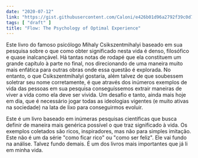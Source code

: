 ```yaml
---
date: "2020-07-12"
link: "https://gist.githubusercontent.com/Caloni/e426b01d96a2792f39c0d7cba7c461ec/raw/4497840f5faa5abaaa73f1649958df412cd0ce02/flow.txt"
tags: [ "draft" ]
title: "Flow: The Psychology of Optimal Experience"
---
```

Este livro do famoso psicólogo Mihaly Csikszentmihalyi baseado em sua pesquisa sobre o que como obter significado nesta vida é denso, filosófico e quase inalcançável. Há tantas notas de rodapé que ela constituem um grande capítulo à parte no final, nos direcionando de uma maneira muito mais enfática para outras obras onde essa questão é explorada. No entanto, o que Csikszentmihalyi gostaria, além talvez de que soubessem soletrar seu nome corretamente, é que através dos inúmeros exemplos de vida das pessoas em sua pesquisa conseguíssemos extrair maneiras de viver a vida como ela deve ser vivida. Um desafio e tanto, ainda mais hoje em dia, que é necessário jogar todas as ideologias vigentes (e muito ativas na sociedade) na lata de lixo para conseguirmos evoluir.

Este é um livro baseado em inúmeras pesquisas científicas que busca definir de maneira mais genérica possível o que traz significado à vida. Os exemplos coletados são ricos, inspiradores, mas não para simples imitação. Este não é um da série "como ficar rico" ou "como ser feliz". Ele vai fundo na análise. Talvez fundo demais. É um dos livros mais importantes que já li em minha vida.
